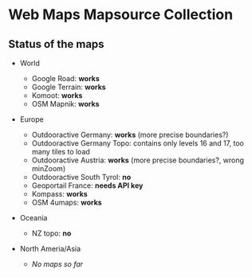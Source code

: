 # Web Maps Mapsource Collection

## Status of the maps
* World
  * Google Road: **works**
  * Google Terrain: **works**
  * Komoot: **works**
  * OSM Mapnik: **works**

* Europe
  * Outdooractive Germany: **works** (more precise boundaries?)
  * Outdooractive Germany Topo: contains only levels 16 and 17, too many tiles to load 
  * Outdooractive Austria: **works** (more precise boundaries?, wrong minZoom)
  * Outdooractive South Tyrol: **no**
  * Geoportail France: **needs API key**
  * Kompass: **works**
  * OSM 4umaps: **works**

* Oceania 
  * NZ topo: **no**

* North Ameria/Asia
  * *No maps so far* 

